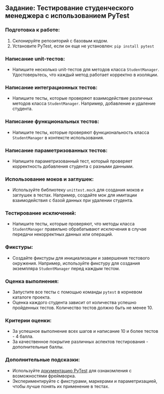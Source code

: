 ## Задание: Тестирование студенческого менеджера с использованием PyTest

### Подготовка к работе:

1. Склонируйте репозиторий с базовым кодом.
2. Установите PyTest, если он еще не установлен: `pip install pytest`

### Написание unit-тестов:

- Напишите несколько unit-тестов для методов класса `StudentManager`. Удостоверьтесь, что каждый метод работает корректно в изоляции.

### Написание интеграционных тестов:

- Напишите тесты, которые проверяют взаимодействие различных методов класса `StudentManager`. Например, добавление и удаление студента.

### Написание функциональных тестов:

- Напишите тесты, которые проверяют функциональность класса `StudentManager` в контексте использования.

### Написание параметризованных тестов:

- Напишите параметризованный тест, который проверяет корректность добавления студента с разными данными.

### Использование моков и заглушек:

- Используйте библиотеку `unittest.mock` для создания моков и заглушек в тестах. Например, создайте мок для имитации взаимодействия с базой данных при удалении студента.

### Тестирование исключений:

- Напишите тесты, которые проверяют, что методы класса `StudentManager` правильно обрабатывают исключения в случае передачи некорректных данных или операций.

### Фикстуры:

- Создайте фикстуры для инициализации и завершения тестового окружения. Например, используйте фикстуру для создания экземпляра `StudentManager` перед каждым тестом.

### Оценка выполнения:

- Запустите все тесты с помощью команды `pytest` в корневом каталоге проекта.
- Оценка каждого студента зависит от количества успешно пройденных тестов. Количество тестов должно быть не менее 10.

### Критерии оценки:

- За успешное выполнение всех шагов и написание 10 и более тестов - 4 балла.
- За качественное покрытие различных аспектов тестирования - дополнительные баллы.

### Дополнительные подсказки:

- Используйте [документацию PyTest](https://docs.pytest.org/en/latest/) для ознакомления с возможностями фреймворка.
- Экспериментируйте с фикстурами, маркерами и параметризацией, чтобы лучше понять их применение в тестах.